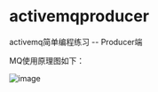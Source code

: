 # activemqproducer
activemq简单编程练习 -- Producer端

MQ使用原理图如下：

![image](http://on-img.com/chart_image/5b431c41e4b00c2f18c46956.png)
